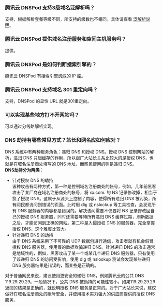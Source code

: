 ### 腾讯云 DNSPod 支持3级域名泛解析吗？
支持，根据解析套餐等级不同，所支持的级数也不相同。具体请查看 [泛解析说明](https://cloud.tencent.com/document/product/302/9073)。

### 腾讯云 DNSPod 提供域名注册服务和空间主机服务吗？
提供。

### 腾讯云 DNSPod 是如何判断搜索引擎的？
腾讯云 DNSPod 有搜索引擎蜘蛛的 IP 库。

### 腾讯云 DNSPod 支持域名 301 重定向吗？
支持，DNSPod 的显性 URL 就是301重定向。

### 可以实现某些地方打不开网站吗？
可以通过分线路解析实现。 

### DNS 劫持有哪些常见方式？站长和网名应如何应对？
DNS 系统中有两种服务角色：递归 DNS 和授权 DNS。授权 DNS 控制网站的解析，递归 DNS 只起缓存的作用，所以跟广大站长关系比较大的是授权 DNS，也就是在域名注册商处填写的 DNS 地址，而网民使用的则是递归 DNS。  
**DNS劫持分为两类：**  
- 针对授权 DNS 的劫持  
该种攻击有两种方式，第一种是控制域名注册商处的帐号，例如，几年前黑客攻击了某厂商在域名注册商处的帐号，将 xx.com. 的 NS 记录修改掉，相当于换了授权 DNS。这属于从源头上控制了内容，使得所有递归 DNS 被污染，所有网民都访问到错误的页面。此时用 dig 或 nslookup 等工具检查，会发现所有 DNS 服务器的内容都是错误的。解决该问需要不仅要将 NS 记录修改回自己的授权 DNS 服务器，同时还需要等待所有递归 DNS 缓存过期，刷新数据之后，才能访问到正确的网站。第二种是入侵授权 DNS 的服务器，完全掌握授权 DNS，这个难度比较大。  
- 针对递归 DNS 的劫持    
由于 DNS 系统采用了不可靠的 UDP 数据包进行通信，攻击者就有机会假冒授权 DNS 服务器，使用假的数据欺骗递归 DNS。针对递归 DNS 的攻击通常是地域性的，例如，黑客攻击了某一个或某几个递归 DNS 服务器，只有使用了该递归 DNS 的访问受影响，使用 dig 或 nslookup 测试会发现某些递归 DNS 服务器结果是错误的，而某些是正确的。  

对于普通网民来说，建议使用更安全的递归 DNS，例如腾讯云的公共 DNS 119.29.29.29。一般情况下，公共 DNS 被劫持的可能性较小，如果119.29.29.29返回的结果是正确的，就说明授权 DNS 服务是正常的。对于广大站长来说，建议做好在域名注册商处的账号安全，并使用技术实力强大的供应商提供的授权 DNS 服务。
